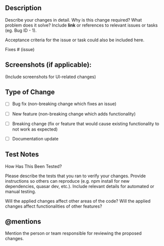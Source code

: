 ## Description
Describe your changes in detail. Why is this change required? What problem does it solve? Include **link** or references to relevant issues or tasks (eg. Bug ID - 1).

Acceptance criteria for the issue or task could also be included here.

Fixes # (issue)


## Screenshots (if applicable):
(Include screenshots for UI-related changes)


## Type of Change
- [ ] Bug fix (non-breaking change which fixes an issue)
- [ ] New feature (non-breaking change which adds functionality)
- [ ] Breaking change (fix or feature that would cause existing functionality to not work as expected)
- [ ] Documentation update


## Test Notes
How Has This Been Tested?

Please describe the tests that you ran to verify your changes. Provide instructions so others can reproduce (e.g. npm install for new dependencies, quasar dev, etc.). Include relevant details for automated or manual testing.

Will the applied changes affect other areas of the code? Will the applied changes affect functionalities of other features?


## @mentions
Mention the person or team responsible for reviewing the proposed changes.
